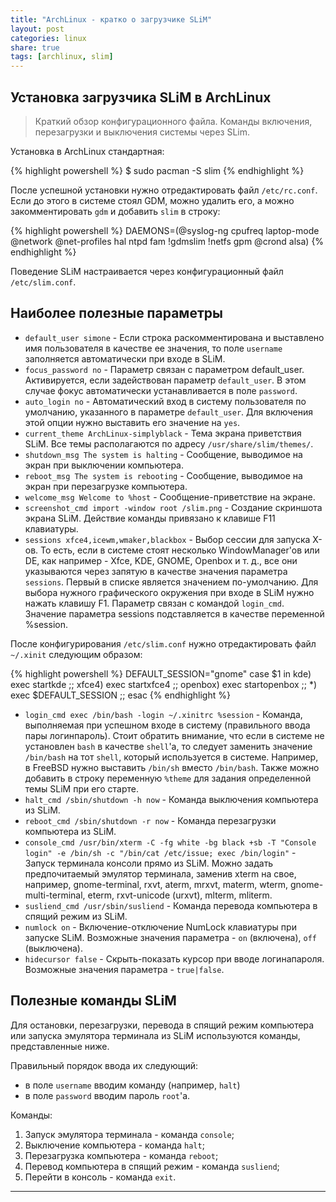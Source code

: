 ```yaml
---
title: "ArchLinux - кратко о загрузчике SLiM"
layout: post
categories: linux
share: true
tags: [archlinux, slim]
---
```


## Установка загрузчика SLiM в ArchLinux

> Краткий обзор конфигурационного файла. Команды включения, перезагрузки и выключения системы через SLim.

Установка в ArchLinux стандартная:

{% highlight powershell %}
$ sudo pacman -S slim
{% endhighlight %}

После успешной установки нужно отредактировать файл `/etc/rc.conf`. Если до этого в системе стоял GDM, можно удалить его, а можно закомментировать `gdm` и добавить `slim` в строку:

{% highlight powershell %}
DAEMONS=(@syslog-ng cpufreq laptop-mode @network @net-profiles hal ntpd fam !gdmslim !netfs gpm @crond alsa)
{% endhighlight %}

Поведение SLiM настраивается через конфигурационный файл `/etc/slim.conf`.

## Наиболее полезные параметры

  * `default_user simone` - Если строка раскомментирована и выставлено имя пользователя в качестве ее значения, то поле `username` заполняется автоматически при входе в SLiM.
  * `focus_password no` - Параметр связан с параметром default_user. Активируется, если задействован параметр `default_user`. В этом случае фокус автоматически устанавливается в поле `password`.
  * `auto_login no` - Автоматический вход в систему пользователя по умолчанию, указанного в параметре `default_user`. Для включения этой опции нужно выставить его значение на `yes`.
  * `current_theme ArchLinux-simplyblack` - Тема экрана приветствия SLiM. Все темы располагаются по адресу `/usr/share/slim/themes/`.
  * `shutdown_msg The system is halting` - Сообщение, выводимое на экран при выключении компьютера.
  * `reboot_msg The system is rebooting` - Сообщение, выводимое на экран при перезагрузке компьютера.
  * `welcome_msg Welcome to %host` - Сообщение-приветствие на экране.
  * `screenshot_cmd import -window root /slim.png` - Создание скриншота экрана SLiM. Действие команды привязано к клавише F11 клавиатуры.
  * `sessions xfce4,icewm,wmaker,blackbox` - Выбор сессии для запуска X-ов. То есть, если в системе стоят несколько WindowManager'ов или DE, как например - Xfce, KDE, GNOME, Openbox и т. д., все они указываются через запятую в качестве значения параметра `sessions`. Первый в списке является значением по-умолчанию. Для выбора нужного графического окружения при входе в SLiM нужно нажать клавишу F1. Параметр связан с командой `login_cmd`. Значение параметра sessions подставляется в качестве переменной %session.

После конфигурирования `/etc/slim.conf` нужно отредактировать файл `~/.xinit` следующим образом:

{% highlight powershell %}
DEFAULT_SESSION="gnome"
  case $1 in
  kde)
  exec startkde
  ;;
  xfce4)
  exec startxfce4
  ;;
  openbox)
  exec startopenbox
  ;;
  *)
  exec $DEFAULT_SESSION
  ;;
  esac
{% endhighlight %}

  * `login_cmd exec /bin/bash -login ~/.xinitrc %session` - Команда, выполняемая при успешном входе в систему (правильного ввода пары логинпароль). Стоит обратить внимание, что если в системе не установлен `bash` в качестве `shell`'а, то следует заменить значение `/bin/bash` на тот `shell`, который используется в системе. Например, в FreeBSD нужно выставить `/bin/sh` вместо `/bin/bash`. Также можно добавить в строку переменную `%theme` для задания определенной темы SLiM при его старте.
  * `halt_cmd /sbin/shutdown -h now` - Команда выключения компьютера из SLiM.
  * `reboot_cmd /sbin/shutdown -r now` - Команда перезагрузки компьютера из SLiM.
  * `console_cmd /usr/bin/xterm -C -fg white -bg black +sb -T "Console login" -e /bin/sh -c "/bin/cat /etc/issue; exec /bin/login"` - Запуск терминала консоли прямо из SLiM. Можно задать предпочитаемый эмулятор терминала, заменив xterm на свое, например, gnome-terminal, rxvt, aterm, mrxvt, materm, wterm, gnome-multi-terminal, eterm, rxvt-unicode (urxvt), mlterm, mliterm.
  * `susliend_cmd /usr/sbin/susliend` - Команда перевода компьютера в спящий режим из SLiM.
  * `numlock on` - Включение-отключение NumLock клавиатуры при запуске SLiM. Возможные значения параметра - `on` (включена), `off` (выключена).
  * `hidecursor false` - Скрыть-показать курсор при вводе логинапароля. Возможные значения параметра - `true|false`.

## Полезные команды SLiM

Для остановки, перезагрузки, перевода в спящий режим компьютера или запуска эмулятора терминала из SLiM используются команды, представленные ниже.

Правильный порядок ввода их следующий:

  * в поле `username` вводим команду (например, `halt`)
  * в поле `password` вводим пароль `root`'а.

Команды:

  1. Запуск эмулятора терминала - команда `console`;
  2. Выключение компьютера - команда `halt`;
  3. Перезагрузка компьютера - команда `reboot`;
  4. Перевод компьютера в спящий режим - команда `susliend`;
  5. Перейти в консоль - команда `exit`.

---

